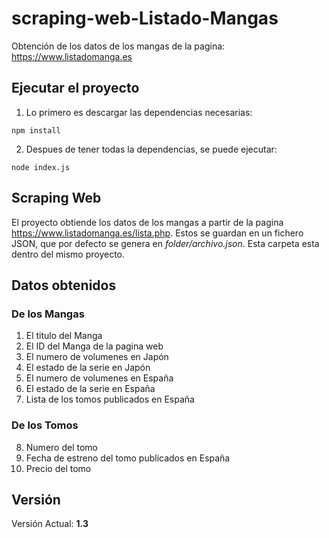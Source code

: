 # scraping-web-Listado-Mangas
Obtención de los datos de los mangas de la pagina: https://www.listadomanga.es

## Ejecutar el proyecto
1. Lo primero es descargar las dependencias necesarias:
```Node
npm install
```

2. Despues de tener todas la dependencias, se puede ejecutar:
```
node index.js 
```

## Scraping Web
El proyecto obtiende los datos de los mangas a partir de la pagina https://www.listadomanga.es/lista.php. Estos se guardan en un fichero JSON, que por defecto se genera en *folder/archivo.json*. Esta carpeta esta dentro del mismo proyecto.

## Datos obtenidos
### De los Mangas
1. El titulo del Manga
2. El ID del Manga de la pagina web
3. El numero de volumenes en Japón
4. El estado de la serie en Japón
5. El numero de volumenes en España
6. El estado de la serie en España 
7. Lista de los tomos publicados en España
### De los Tomos
8. Numero del tomo
9. Fecha de estreno del tomo publicados en España
10. Precio del tomo

## Versión
Versión Actual: **1.3**